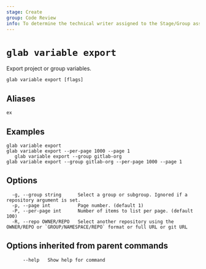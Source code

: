 ```yaml
---
stage: Create
group: Code Review
info: To determine the technical writer assigned to the Stage/Group associated with this page, see https://about.gitlab.com/handbook/product/ux/technical-writing/#assignments
---
```


<!--
This documentation is auto generated by a script.
Please do not edit this file directly. Run `make gen-docs` instead.
-->

# `glab variable export`

Export project or group variables.

```plaintext
glab variable export [flags]
```

## Aliases

```plaintext
ex
```

## Examples

```plaintext
glab variable export
glab variable export --per-page 1000 --page 1
   glab variable export --group gitlab-org
glab variable export --group gitlab-org --per-page 1000 --page 1

```

## Options

```plaintext
  -g, --group string      Select a group or subgroup. Ignored if a repository argument is set.
  -p, --page int          Page number. (default 1)
  -P, --per-page int      Number of items to list per page. (default 100)
  -R, --repo OWNER/REPO   Select another repository using the OWNER/REPO or `GROUP/NAMESPACE/REPO` format or full URL or git URL
```

## Options inherited from parent commands

```plaintext
      --help   Show help for command
```

